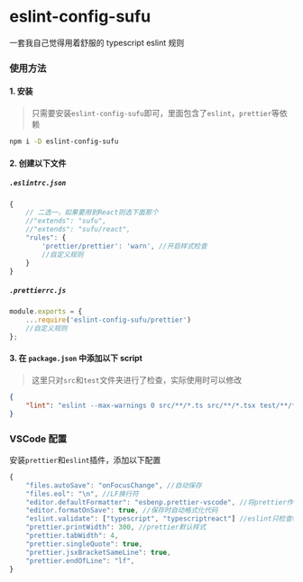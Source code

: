 # eslint-config-sufu

一套我自己觉得用着舒服的 typescript eslint 规则

### 使用方法

#### 1. 安装

> 只需要安装`eslint-config-sufu`即可，里面包含了`eslint`，`prettier`等依赖

```bash
npm i -D eslint-config-sufu
```

#### 2. 创建以下文件

##### `.eslintrc.json`

```js
{
    // 二选一，如果要用到React则选下面那个
    //"extends": "sufu",
    //"extends": "sufu/react",
    "rules": {
        'prettier/prettier': 'warn', //开启样式检查
        //自定义规则
    }
}
```

##### `.prettierrc.js`

```js
module.exports = {
    ...require('eslint-config-sufu/prettier')
    //自定义规则
};
```

#### 3. 在 `package.json` 中添加以下 script

> 这里只对`src`和`test`文件夹进行了检查，实际使用时可以修改

```json
{
    "lint": "eslint --max-warnings 0 src/**/*.ts src/**/*.tsx test/**/*.ts test/**/*.tsx"
}
```

### VSCode 配置

安装`prettier`和`eslint`插件，添加以下配置

```js
{
    "files.autoSave": "onFocusChange", //自动保存
    "files.eol": "\n", //LF换行符
    "editor.defaultFormatter": "esbenp.prettier-vscode", //将prettier作为默认的代码格式化工具
    "editor.formatOnSave": true, //保存时自动格式化代码
    "eslint.validate": ["typescript", "typescriptreact"] //eslint只检查typescript
    "prettier.printWidth": 300, //prettier默认样式
    "prettier.tabWidth": 4,
    "prettier.singleQuote": true,
    "prettier.jsxBracketSameLine": true,
    "prettier.endOfLine": "lf",
}
```
